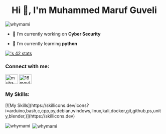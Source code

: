 <h1 align="center">Hi 👋, I'm Muhammed Maruf Guveli</h1>

<p align="left"> <img src="https://komarev.com/ghpvc/?username=whymami&label=Profile%20views&color=00ff55&style=plastic" alt="whymami" /> </p>

- 🔭 I’m currently working on **Cyber Security**

- 🌱 I’m currently learning **python**

[![<muguveli>'s 42 stats](https://badge.mediaplus.ma/greenbinary/muguveli)](https://github.com/oakoudad/badge42)

<h3 align="left">Connect with me:</h3>
<p align="left">
<a href="https://linkedin.com/in/muhammet güveli" target="blank"><img align="center" src="https://raw.githubusercontent.com/rahuldkjain/github-profile-readme-generator/master/src/images/icons/Social/linked-in-alt.svg" alt="muhammet güveli" height="30" width="40" /></a>
<a href="https://instagram.com/16mgvl" target="blank"><img align="center" src="https://raw.githubusercontent.com/rahuldkjain/github-profile-readme-generator/master/src/images/icons/Social/instagram.svg" alt="16mgvl" height="30" width="40" /></a>
</p>

<h3 align="left">My Skills:</h3>
[![My Skills](https://skillicons.dev/icons?i=arduino,bash,c,cpp,py,debian,windows,linux,kali,docker,git,github,ps,unity,blender,)](https://skillicons.dev)

<p><img align="left" src="https://github-readme-stats.vercel.app/api/top-langs?username=whymami&show_icons=true&theme=tokyonight&title_color=ffffff&text_color=ffffff&bg_color=403b3b&locale=en&layout=compact" alt="whymami" /></p>

<p>&nbsp;<img align="center" src="https://github-readme-stats.vercel.app/api?username=whymami&show_icons=true&locale=en" alt="whymami" /></p>
